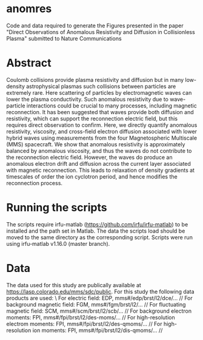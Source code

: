 # anomres
Code and data required to generate the Figures presented in the paper "Direct Observations of Anomalous Resistivity and Diffusion in Collisionless Plasma" submitted to Nature Communications

# Abstract
Coulomb collisions provide plasma resistivity and diffusion but in many low-density astrophysical plasmas such collisions between particles are extremely rare. Here scattering of particles by electromagnetic waves can lower the plasma conductivity. Such anomalous resistivity due to wave-particle interactions could be crucial to many processes, including magnetic reconnection. It has been suggested that waves provide both diffusion and resistivity, which can support the reconnection electric field, but this requires direct observation to confirm. Here, we directly quantify anomalous resistivity, viscosity, and cross-field electron diffusion associated with lower hybrid waves using measurements from the four Magnetospheric Multiscale (MMS) spacecraft. We show that anomalous resistivity is approximately balanced by anomalous viscosity, and thus the waves do not contribute to the reconnection electric field. However, the waves do produce an anomalous electron drift and diffusion across the current layer associated with magnetic reconnection. This leads to relaxation of density gradients at timescales of order the ion cyclotron period, and hence modifies the reconnection process. 

# Running the scripts
The scripts require irfu-matlab (https://github.com/irfu/irfu-matlab) to be installed and the path set in Matlab. The data the scripts load should be moved to the same directory as the corresponding script. Scripts were run using irfu-matlab v1.16.0 (master branch). 

# Data
The data used for this study are publically available at https://lasp.colorado.edu/mms/sdc/public. 
For this study the following data products are used: \\
For electric field: EDP, mms\#/edp/brst/l2/dce/... //
For background magnetic field: FGM, mms\#/fgm/brst/l2/... //
For fluctuating magnetic field: SCM, mms\#/scm/brst/l2/scb/... //
For background electron moments: FPI, mms\#/fpi/brst/l2/des-moms/... //
For high-resolution electrom moments: FPI, mms\#/fpi/brst/l2/des-qmoms/... //
For high-resolution ion moments: FPI, mms\#/fpi/brst/l2/dis-qmoms/... //


